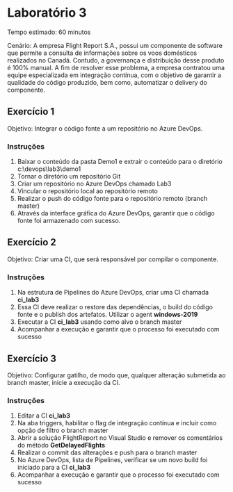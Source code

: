 # Laboratório 3

Tempo estimado: 60 minutos

Cenário: A empresa Flight Report S.A., possui um componente de software que permite a consulta de informações sobre os voos domésticos realizados no Canadá. Contudo, a governança e distribuição desse produto é 100% manual. A fim de resolver esse problema, a empresa contratou uma equipe especializada em integração contínua, com o objetivo de garantir a qualidade do código produzido, bem como, automatizar o delivery do componente.

## Exercício 1
 
Objetivo: Integrar o código fonte a um repositório no Azure DevOps.

### Instruções

<ol>
    <li> Baixar o conteúdo da pasta Demo1 e extrair o conteúdo para o diretório c:\devops\lab3\demo1
    <li> Tornar o diretório um repositório Git
    <li> Criar um repositório no Azure DevOps chamado Lab3
    <li> Vincular o repositório local ao repositório remoto
    <li> Realizar o push do código fonte para o repositório remoto (branch master)
    <li> Através da interface gráfica do Azure DevOps, garantir que o código fonte foi armazenado com sucesso.
</ol>

## Exercício 2

Objetivo: Criar uma CI, que será responsável por compilar o componente.

### Instruções

<ol>
    <li> Na estrutura de Pipelines do Azure DevOps, criar uma CI chamada <b>ci_lab3</b>
    <li> Essa CI deve realizar o restore das dependências, o build do código fonte e o publish dos artefatos. Utilizar o agent <b>windows-2019</b>
    <li> Executar a CI <b>ci_lab3</b> usando como alvo o branch master
    <li> Acompanhar a execução e garantir que o processo foi executado com sucesso
</ol>

## Exercício 3

Objetivo: Configurar gatilho, de modo que, qualquer alteração submetida ao branch master, inicie a execução da CI.

### Instruções

<ol>
    <li> Editar a CI <b>ci_lab3</b>
    <li> Na aba triggers, habilitar o flag de integração contínua e incluir como opção de filtro o branch master
    <li> Abrir a solução FlightReport no Visual Studio e remover os comentários do método <b>GetDelayedFlights</b>
    <li> Realizar o commit das alterações e push para o branch master
    <li> No Azure DevOps, lista de Pipelines, verificar se um novo build foi iniciado para a CI <b>ci_lab3</b>
    <li> Acompanhar a execução e garantir que o processo foi executado com sucesso 
</ol>


